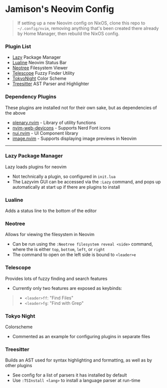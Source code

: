 # Jamison's Neovim Config

> If setting up a new Neovim config on NixOS, clone this repo to `~/.config/nvim`, removing
anything that's been created there already by Home Manager, then rebuild the NixOS config.

### Plugin List
- [Lazy](https://github.com/folke/lazy.nvim) Package Manager
- [Lualine](https://github.com/nvim-lualine/lualine.nvim) Neovim Status Bar
- [Neotree](https://github.com/nvim-neo-tree/neo-tree.nvim) Filesystem Viewer
- [Telescope](https://github.com/nvim-telescope/telescope.nvim) Fuzzy Finder Utility
- [TokyoNight](https://github.com/folke/tokyonight.nvim) Color Scheme
- [Treesitter](https://github.com/nvim-treesitter/nvim-treesitter) AST Parser and Highlighter

### Dependency Plugins
These plugins are installed not for their own sake, but as dependencies of the above
- [plenary.nvim](https://github.com/nvim-lua/plenary.nvim) - Library of utility functions
- [nvim-web-devicons](https://github.com/nvim-tree/nvim-web-devicons) - Supports Nerd Font icons
- [nui.nvim](https://github.com/MunifTanjim/nui.nvim) - UI Component library
- [image.nvim](https://github.com/3rd/image.nvim) - Supports displaying image previews in Neovim

---

### Lazy Package Manager
Lazy loads plugins for neovim

- Not technically a plugin, so configured in `init.lua`
- The Lazyvim GUI can be accessed via the `:Lazy` command, and pops up automatically at start up if
there are plugins to install

### Lualine
Adds a status line to the bottom of the editor

### Neotree
Allows for viewing the filesystem in Neovim

- Can be run using the `:Neotree filesystem reveal <side>` command, where the <side> is either
`top`, `bottom`, `left`, or `right`
- The command to open on the left side is bound to `<leader>e`

### Telescope
Provides lots of fuzzy finding and search features

- Currently only two features are exposed as keybinds:
> - `<leader>ff`: "Find Files"
> - `<leader>fg`: "Find with Grep"

### Tokyo Night
Colorscheme

- Commented as an example for configuring plugins in separate files

### Treesitter
Builds an AST used for syntax highlighting and formatting, as well as by other plugins

- See config for a list of parsers it has installed by default
- Use `:TSInstall <lang>` to install a language parser at run-time 
